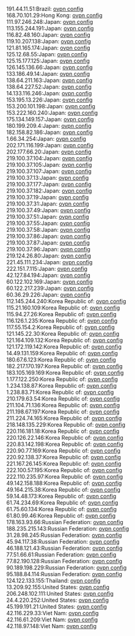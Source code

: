191.44.11.51:Brazil: [ovpn config](vpn/191_44_11_51.ovpn)  
168.70.101.29:Hong Kong: [ovpn config](vpn/168_70_101_29.ovpn)  
111.97.246.248:Japan: [ovpn config](vpn/111_97_246_248.ovpn)  
113.155.244.191:Japan: [ovpn config](vpn/113_155_244_191.ovpn)  
116.82.48.160:Japan: [ovpn config](vpn/116_82_48_160.ovpn)  
119.10.207.138:Japan: [ovpn config](vpn/119_10_207_138.ovpn)  
121.81.165.174:Japan: [ovpn config](vpn/121_81_165_174.ovpn)  
125.12.68.55:Japan: [ovpn config](vpn/125_12_68_55.ovpn)  
125.15.177.125:Japan: [ovpn config](vpn/125_15_177_125.ovpn)  
126.145.136.66:Japan: [ovpn config](vpn/126_145_136_66.ovpn)  
133.186.49.14:Japan: [ovpn config](vpn/133_186_49_14.ovpn)  
138.64.211.163:Japan: [ovpn config](vpn/138_64_211_163.ovpn)  
138.64.227.52:Japan: [ovpn config](vpn/138_64_227_52.ovpn)  
14.133.116.246:Japan: [ovpn config](vpn/14_133_116_246.ovpn)  
153.195.13.226:Japan: [ovpn config](vpn/153_195_13_226.ovpn)  
153.200.101.198:Japan: [ovpn config](vpn/153_200_101_198.ovpn)  
153.222.160.240:Japan: [ovpn config](vpn/153_222_160_240.ovpn)  
175.134.149.157:Japan: [ovpn config](vpn/175_134_149_157.ovpn)  
180.199.209.4:Japan: [ovpn config](vpn/180_199_209_4.ovpn)  
182.158.82.186:Japan: [ovpn config](vpn/182_158_82_186.ovpn)  
1.66.34.254:Japan: [ovpn config](vpn/1_66_34_254.ovpn)  
202.171.116.199:Japan: [ovpn config](vpn/202_171_116_199.ovpn)  
202.177.66.20:Japan: [ovpn config](vpn/202_177_66_20.ovpn)  
219.100.37.104:Japan: [ovpn config](vpn/219_100_37_104.ovpn)  
219.100.37.105:Japan: [ovpn config](vpn/219_100_37_105.ovpn)  
219.100.37.107:Japan: [ovpn config](vpn/219_100_37_107.ovpn)  
219.100.37.13:Japan: [ovpn config](vpn/219_100_37_13.ovpn)  
219.100.37.177:Japan: [ovpn config](vpn/219_100_37_177.ovpn)  
219.100.37.182:Japan: [ovpn config](vpn/219_100_37_182.ovpn)  
219.100.37.19:Japan: [ovpn config](vpn/219_100_37_19.ovpn)  
219.100.37.31:Japan: [ovpn config](vpn/219_100_37_31.ovpn)  
219.100.37.49:Japan: [ovpn config](vpn/219_100_37_49.ovpn)  
219.100.37.51:Japan: [ovpn config](vpn/219_100_37_51.ovpn)  
219.100.37.55:Japan: [ovpn config](vpn/219_100_37_55.ovpn)  
219.100.37.58:Japan: [ovpn config](vpn/219_100_37_58.ovpn)  
219.100.37.86:Japan: [ovpn config](vpn/219_100_37_86.ovpn)  
219.100.37.87:Japan: [ovpn config](vpn/219_100_37_87.ovpn)  
219.100.37.96:Japan: [ovpn config](vpn/219_100_37_96.ovpn)  
219.124.26.80:Japan: [ovpn config](vpn/219_124_26_80.ovpn)  
221.45.111.234:Japan: [ovpn config](vpn/221_45_111_234.ovpn)  
222.151.7.115:Japan: [ovpn config](vpn/222_151_7_115.ovpn)  
42.127.84.194:Japan: [ovpn config](vpn/42_127_84_194.ovpn)  
60.122.102.169:Japan: [ovpn config](vpn/60_122_102_169.ovpn)  
60.122.217.239:Japan: [ovpn config](vpn/60_122_217_239.ovpn)  
60.36.29.226:Japan: [ovpn config](vpn/60_36_29_226.ovpn)  
112.145.244.240:Korea Republic of: [ovpn config](vpn/112_145_244_240.ovpn)  
115.21.160.109:Korea Republic of: [ovpn config](vpn/115_21_160_109.ovpn)  
115.94.27.26:Korea Republic of: [ovpn config](vpn/115_94_27_26.ovpn)  
116.126.1.235:Korea Republic of: [ovpn config](vpn/116_126_1_235.ovpn)  
117.55.154.2:Korea Republic of: [ovpn config](vpn/117_55_154_2.ovpn)  
121.145.22.30:Korea Republic of: [ovpn config](vpn/121_145_22_30.ovpn)  
121.164.109.132:Korea Republic of: [ovpn config](vpn/121_164_109_132.ovpn)  
121.172.119.142:Korea Republic of: [ovpn config](vpn/121_172_119_142.ovpn)  
14.49.131.159:Korea Republic of: [ovpn config](vpn/14_49_131_159.ovpn)  
180.67.6.123:Korea Republic of: [ovpn config](vpn/180_67_6_123.ovpn)  
182.217.170.197:Korea Republic of: [ovpn config](vpn/182_217_170_197.ovpn)  
183.105.169.169:Korea Republic of: [ovpn config](vpn/183_105_169_169.ovpn)  
1.177.122.250:Korea Republic of: [ovpn config](vpn/1_177_122_250.ovpn)  
1.234.138.87:Korea Republic of: [ovpn config](vpn/1_234_138_87.ovpn)  
1.238.83.71:Korea Republic of: [ovpn config](vpn/1_238_83_71.ovpn)  
210.179.63.54:Korea Republic of: [ovpn config](vpn/210_179_63_54.ovpn)  
211.104.71.136:Korea Republic of: [ovpn config](vpn/211_104_71_136.ovpn)  
211.198.67.197:Korea Republic of: [ovpn config](vpn/211_198_67_197.ovpn)  
211.224.74.165:Korea Republic of: [ovpn config](vpn/211_224_74_165.ovpn)  
218.148.135.229:Korea Republic of: [ovpn config](vpn/218_148_135_229.ovpn)  
220.116.181.18:Korea Republic of: [ovpn config](vpn/220_116_181_18.ovpn)  
220.126.22.146:Korea Republic of: [ovpn config](vpn/220_126_22_146.ovpn)  
220.83.142.198:Korea Republic of: [ovpn config](vpn/220_83_142_198.ovpn)  
220.90.77.169:Korea Republic of: [ovpn config](vpn/220_90_77_169.ovpn)  
220.92.138.37:Korea Republic of: [ovpn config](vpn/220_92_138_37.ovpn)  
221.167.26.145:Korea Republic of: [ovpn config](vpn/221_167_26_145.ovpn)  
222.100.57.195:Korea Republic of: [ovpn config](vpn/222_100_57_195.ovpn)  
222.110.235.97:Korea Republic of: [ovpn config](vpn/222_110_235_97.ovpn)  
49.142.158.188:Korea Republic of: [ovpn config](vpn/49_142_158_188.ovpn)  
49.164.215.38:Korea Republic of: [ovpn config](vpn/49_164_215_38.ovpn)  
59.14.48.173:Korea Republic of: [ovpn config](vpn/59_14_48_173.ovpn)  
61.74.234.69:Korea Republic of: [ovpn config](vpn/61_74_234_69.ovpn)  
61.75.60.134:Korea Republic of: [ovpn config](vpn/61_75_60_134.ovpn)  
61.80.99.46:Korea Republic of: [ovpn config](vpn/61_80_99_46.ovpn)  
178.163.93.66:Russian Federation: [ovpn config](vpn/178_163_93_66.ovpn)  
188.235.215.143:Russian Federation: [ovpn config](vpn/188_235_215_143.ovpn)  
31.28.98.245:Russian Federation: [ovpn config](vpn/31_28_98_245.ovpn)  
45.94.117.38:Russian Federation: [ovpn config](vpn/45_94_117_38.ovpn)  
46.188.121.43:Russian Federation: [ovpn config](vpn/46_188_121_43.ovpn)  
77.51.66.61:Russian Federation: [ovpn config](vpn/77_51_66_61.ovpn)  
77.82.190.128:Russian Federation: [ovpn config](vpn/77_82_190_128.ovpn)  
90.189.198.229:Russian Federation: [ovpn config](vpn/90_189_198_229.ovpn)  
95.188.84.114:Russian Federation: [ovpn config](vpn/95_188_84_114.ovpn)  
124.122.133.155:Thailand: [ovpn config](vpn/124_122_133_155.ovpn)  
13.209.92.155:United States: [ovpn config](vpn/13_209_92_155.ovpn)  
206.248.102.111:United States: [ovpn config](vpn/206_248_102_111.ovpn)  
24.4.220.252:United States: [ovpn config](vpn/24_4_220_252.ovpn)  
45.199.191.21:United States: [ovpn config](vpn/45_199_191_21.ovpn)  
42.116.229.33:Viet Nam: [ovpn config](vpn/42_116_229_33.ovpn)  
42.116.61.209:Viet Nam: [ovpn config](vpn/42_116_61_209.ovpn)  
42.118.97.148:Viet Nam: [ovpn config](vpn/42_118_97_148.ovpn)  
